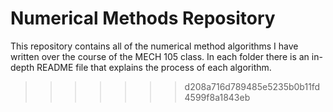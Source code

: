 # Numerical Methods Repository
This repository contains all of the numerical method algorithms I have written over the course of the MECH 105 class. In each folder there is an in-depth README file that explains the process of each algorithm.
>>>>>>> d208a716d789485e5235b0b11fd4599f8a1843eb
